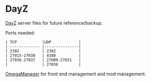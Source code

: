 # DayZ
[DayZ](https://store.steampowered.com/agecheck/app/221100/) server files for future reference/backup.

Ports needed:

    | TCP           |UDP            | 
    | ------------- |---------------|
    | 2302          | 2302          | 
    | 27015-27030   | 4380          |
    | 27036-27037   | 27000-27031   |
    |               | 27036         |

[OmegaManager](https://cdn.cftools.de/om/OmegaManager.exe) for front end management and mod management.
